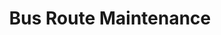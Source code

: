---
title: Bus Route Maintenance
year: 2021
description: A tool to maintain OSM bus routes using bus GPS data
link: https://github.com/archwheeler/bus-route-maintenance
---